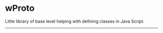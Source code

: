 # wProto

Little library of base level helping with defining classes in Java Script.
_ _ _
















